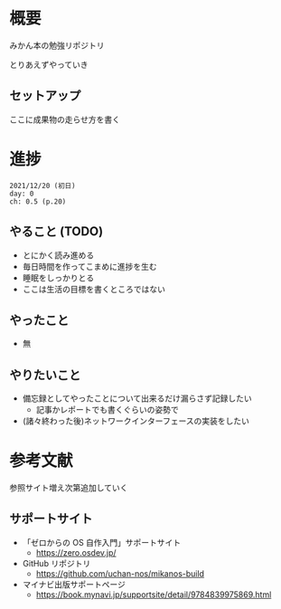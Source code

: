 # 概要
みかん本の勉強リポジトリ

とりあえずやっていき

## セットアップ
ここに成果物の走らせ方を書く

# 進捗
```
2021/12/20 (初日)
day: 0
ch: 0.5 (p.20)
```

## やること (TODO)
- とにかく読み進める
- 毎日時間を作ってこまめに進捗を生む
- 睡眠をしっかりとる
- ここは生活の目標を書くところではない

## やったこと
- 無

## やりたいこと
- 備忘録としてやったことについて出来るだけ漏らさず記録したい
    - 記事かレポートでも書くぐらいの姿勢で
- (諸々終わった後)ネットワークインターフェースの実装をしたい


# 参考文献
参照サイト増え次第追加していく

## サポートサイト
- 「ゼロからの OS 自作入門」サポートサイト
    - https://zero.osdev.jp/
- GitHub リポジトリ
    - https://github.com/uchan-nos/mikanos-build
- マイナビ出版サポートページ
    - https://book.mynavi.jp/supportsite/detail/9784839975869.html
